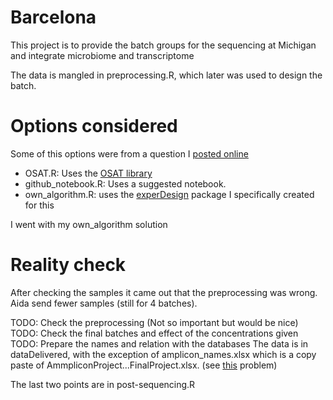 # Barcelona

This project is to provide the batch groups for the sequencing at Michigan
and integrate microbiome and transcriptome

The data is mangled in preprocessing.R, which later was used to design the batch.


# Options considered

Some of this options were from a question I [posted online](https://bioinformatics.stackexchange.com/q/4765/48)

- OSAT.R: Uses the [OSAT library](https://bioconductor.org/packages/OSAT)
- github_notebook.R: Uses a suggested notebook.
- own_algorithm.R: uses the  [experDesign](https://github.com/llrs/experDesign) package I specifically created for this

I went with my own_algorithm solution

# Reality check
 
After checking the samples it came out that the preprocessing was wrong. 
Aida send fewer samples (still for 4 batches).

TODO: Check the preprocessing (Not so important but would be nice)
TODO: Check the final batches and effect of the concentrations given
TODO: Prepare the names and relation with the databases
The data is in dataDelivered, with the exception of amplicon_names.xlsx which is a copy 
paste of AmmpliconProject...FinalProject.xlsx. (see [this](https://github.com/tidyverse/readxl/issues/513) problem)

The last two points are in post-sequencing.R
